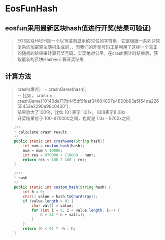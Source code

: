# EosFunHash

## eosfun采用最新区块hash值进行开奖(结果可验证)
> EOS区块HASH是一个以16进制显示的32位的字符串，它是根据一系列非常复杂的加密算法随机生成的，，而我们的开奖号码正是利用了这样一个真正的随机的结果来计算开奖号码，实现绝对公平。在crash倒计时结束后，获取最新的区块Hash来计算开奖结果

## 计算方法
> crash(爆点） = crashGame(hash);  
--
比如， crash = crashGame("0140de717d445df9faaf34604807e4800b93a5f54da22655453e2290e98c0430");  
结果放大了100倍，比如 101 表示 1.01x， 808表示8.08x  
开奖结果位于 100-970000之间，也就是 1.0x - 9700x之间

```java
    /**
    * calculate crash result
    */
    public static int crashGame(String hash){
        int num = custom_hash(hash);
        num = num % 10000;
        int res = 970000 / (10000 - num);
        return res < 100 ? 100 : res;
    }
    
    /***
    * hash
    */
    public static int custom_hash(String hash) {
        int h = 0;
        char[] value = hash.toCharArray();
        if (value.length > 0) {
            char val[] = value;
            for (int i = 0; i < value.length; i++) {
                h = 31 * h + val[i];
            }
        }
        return (h < 0) ? -h : h;
    }
```

